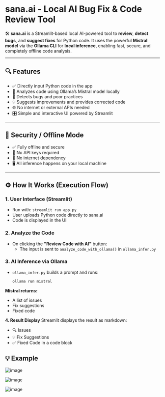 # sana.ai - Local AI Bug Fix & Code Review Tool

🛠️ **sana.ai** is a Streamlit-based local AI-powered tool to **review**, **detect bugs**, and **suggest fixes** for Python code. It uses the powerful **Mistral model** via the **Ollama CLI** for **local inference**, enabling fast, secure, and completely offline code analysis.

---

## 🔍 Features

- ✅ Directly input Python code in the app
- 🧠 Analyzes code using Ollama’s Mistral model locally
- 🐛 Detects bugs and poor practices
- 💡 Suggests improvements and provides corrected code
- 🌐 No internet or external APIs needed
- 🎛️ Simple and interactive UI powered by Streamlit

---
## 🔐 Security / Offline Mode

- ✅ Fully offline and secure
- 🧠 No API keys required
- 🔌 No internet dependency
- 🖥️ All inference happens on your local machine
---

## ⚙️ How It Works (Execution Flow)

### 1. User Interface (Streamlit)
- Run with: `streamlit run app.py`
- User uploads Python code directly to sana.ai
- Code is displayed in the UI

### 2. Analyze the Code
- On clicking the **"Review Code with AI"** button:
  - The input is sent to `analyze_code_with_ollama()` in `ollama_infer.py`

### 3. AI Inference via Ollama
- `ollama_infer.py` builds a prompt and runs:
  ```bash
  ollama run mistral
  
**Mistral returns:**
- A list of issues
- Fix suggestions
- Fixed code

**4. Result Display**
Streamlit displays the result as markdown:

- 🔍 Issues
- 💡 Fix Suggestions
- ✅ Fixed Code in a code block

## 💡 Example

![image](https://github.com/user-attachments/assets/2ad63545-7bea-49da-adbd-30030ac0c567)

![image](https://github.com/user-attachments/assets/e5dcdc2e-11fe-4804-ac84-87602bd58659)

![image](https://github.com/user-attachments/assets/9252059b-6ec2-4269-8630-d598be508c83)
